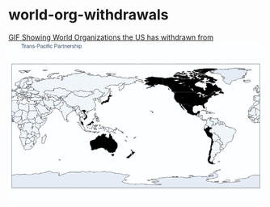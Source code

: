 # world-org-withdrawals

[GIF Showing World Organizations the US has withdrawn from](world-orgs.gif)
<img src=world-orgs.gif width=1000></img>

